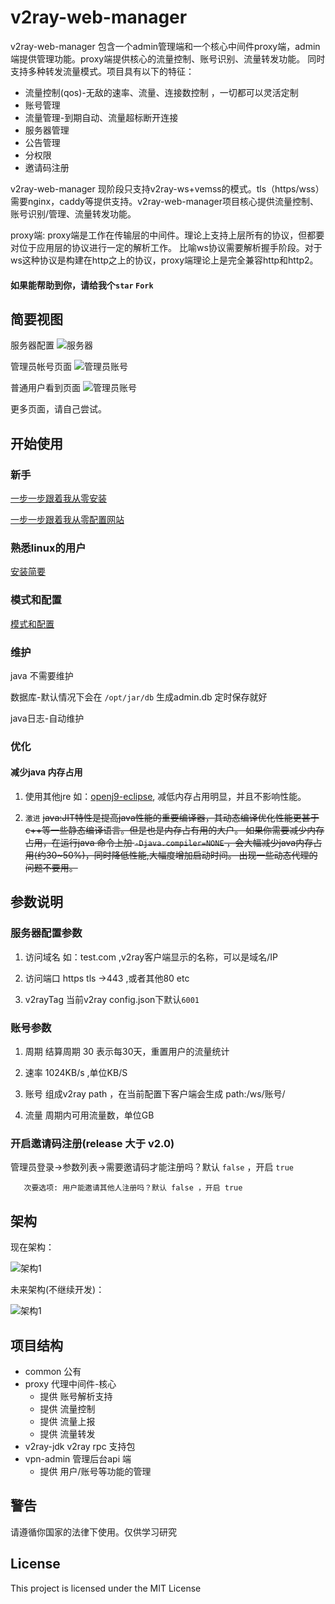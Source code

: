 # v2ray-web-manager
 v2ray-web-manager 包含一个admin管理端和一个核心中间件proxy端，admin端提供管理功能。proxy端提供核心的流量控制、账号识别、流量转发功能。
 同时支持多种转发流量模式。项目具有以下的特征：
 * 流量控制(qos)-无敌的速率、流量、连接数控制 ，一切都可以灵活定制
 * 账号管理
 * 流量管理-到期自动、流量超标断开连接
 * 服务器管理 
 * 公告管理
 * 分权限
 * 邀请码注册
 
 v2ray-web-manager 现阶段只支持v2ray-ws+vemss的模式。tls（https/wss）需要nginx，caddy等提供支持。v2ray-web-manager项目核心提供流量控制、账号识别/管理、流量转发功能。
 
 proxy端: proxy端是工作在传输层的中间件。理论上支持上层所有的协议，但都要对位于应用层的协议进行一定的解析工作。
 比喻ws协议需要解析握手阶段。对于ws这种协议是构建在http之上的协议，proxy端理论上是完全兼容http和http2。 
 
 #### 如果能帮助到你，请给我个`star` `Fork`
 
 ## 简要视图
 服务器配置
 ![服务器](https://github.com/master-coder-ll/v2ray-web-manager/raw/master/static/admin_index.png)
 
 管理员帐号页面 
 ![管理员账号](https://github.com/master-coder-ll/v2ray-web-manager/raw/master/static/admin_account.png)
 
普通用户看到页面
 ![管理员账号]( https://raw.githubusercontent.com/master-coder-ll/v2ray-web-manager/master/static/my-account.png)

更多页面，请自己尝试。
 
 ## 开始使用 
 
 ### 新手
 
  [一步一步跟着我从零安装](https://github.com/master-coder-ll/v2ray-web-manager/blob/master/step-by-step-install.md)
  
  [一步一步跟着我从零配置网站](https://github.com/master-coder-ll/v2ray-web-manager/blob/master/step-by-step-conf.md)
 
 ### 熟悉linux的用户
 
 [安装简要](https://github.com/master-coder-ll/v2ray-web-manager/blob/master/old.md)
  ###  模式和配置
  
  [模式和配置](https://github.com/master-coder-ll/v2ray-web-manager/blob/master/step-by-step-model.md)
  
### 维护
   java 不需要维护
   
   数据库-默认情况下会在 `/opt/jar/db` 生成admin.db 定时保存就好
   
   java日志-自动维护
### 优化
   #### 减少java 内存占用
   
   1. 使用其他jre 如：[openj9-eclipse](https://www.eclipse.org/openj9/),
   减低内存占用明显，并且不影响性能。

   2. `激进` ~~java:JIT特性是提高java性能的重要编译器，其动态编译优化性能更甚于c++等一些静态编译语言。但是也是内存占有用的大户。
               如果你需要减少内存占用，在运行java 命令上加 `-Djava.compiler=NONE` ，会大幅减少java内存占用(约30~50%)，同时降低性能,大幅度增加启动时间。
               出现一些动态代理的问题不要用。~~
        
     
  ## 参数说明
  ### 服务器配置参数
   1.  访问域名 如：test.com ,v2ray客户端显示的名称，可以是域名/IP
    
   2. 访问端口  https tls ->443 ,或者其他80 etc
   
   3. v2rayTag  当前v2ray config.json下默认`6001` 
    
  ### 账号参数
   1. 周期  结算周期 30 表示每30天，重置用户的流量统计
   
   2. 速率  1024KB/s ,单位KB/S
   
   3. 账号  组成v2ray path ，在当前配置下客户端会生成 path:/ws/账号/
   
   4. 流量 周期内可用流量数，单位GB
  
  ### 开启邀请码注册(release 大于 v2.0)
   管理员登录->参数列表->需要邀请码才能注册吗？默认 `false` ，开启 `true`  
   
       次要选项: 用户能邀请其他人注册吗？默认 false ，开启 true 
        
    
 
## 架构
现在架构：

![架构1](https://raw.githubusercontent.com/master-coder-ll/v2ray-web-manager/master/static/now.png)

未来架构(不继续开发)：

![架构1](https://raw.githubusercontent.com/master-coder-ll/v2ray-web-manager/master/static/future.png)

## 项目结构
   * common 公有
   * proxy 代理中间件-核心
        * 提供 账号解析支持
        * 提供 流量控制
        * 提供 流量上报
        * 提供 流量转发
   * v2ray-jdk v2ray rpc 支持包
   * vpn-admin 管理后台api 端
        * 提供 用户/账号等功能的管理
   
   
## 警告
请遵循你国家的法律下使用。仅供学习研究
## License
This project is licensed under the MIT License
